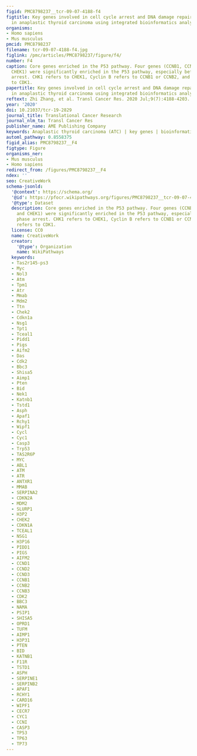 ```yaml
---
figid: PMC8798237__tcr-09-07-4188-f4
figtitle: Key genes involved in cell cycle arrest and DNA damage repair identified
  in anaplastic thyroid carcinoma using integrated bioinformatics analysis
organisms:
- Homo sapiens
- Mus musculus
pmcid: PMC8798237
filename: tcr-09-07-4188-f4.jpg
figlink: /pmc/articles/PMC8798237/figure/f4/
number: F4
caption: Core genes enriched in the P53 pathway. Four genes (CCNB1, CCNB2, CDK1 and
  CHEK1) were significantly enriched in the P53 pathway, especially before G2 phase
  arrest. CHK1 refers to CHEK1, Cyclin B refers to CCNB1 or CCNB2, and Cdc2 refers
  to CDK1.
papertitle: Key genes involved in cell cycle arrest and DNA damage repair identified
  in anaplastic thyroid carcinoma using integrated bioinformatics analysis.
reftext: Zhi Zhang, et al. Transl Cancer Res. 2020 Jul;9(7):4188-4203.
year: '2020'
doi: 10.21037/tcr-19-2829
journal_title: Translational Cancer Research
journal_nlm_ta: Transl Cancer Res
publisher_name: AME Publishing Company
keywords: Anaplastic thyroid carcinoma (ATC) | key genes | bioinformatics analysis
automl_pathway: 0.8558375
figid_alias: PMC8798237__F4
figtype: Figure
organisms_ner:
- Mus musculus
- Homo sapiens
redirect_from: /figures/PMC8798237__F4
ndex: ''
seo: CreativeWork
schema-jsonld:
  '@context': https://schema.org/
  '@id': https://pfocr.wikipathways.org/figures/PMC8798237__tcr-09-07-4188-f4.html
  '@type': Dataset
  description: Core genes enriched in the P53 pathway. Four genes (CCNB1, CCNB2, CDK1
    and CHEK1) were significantly enriched in the P53 pathway, especially before G2
    phase arrest. CHK1 refers to CHEK1, Cyclin B refers to CCNB1 or CCNB2, and Cdc2
    refers to CDK1.
  license: CC0
  name: CreativeWork
  creator:
    '@type': Organization
    name: WikiPathways
  keywords:
  - Tas2r145-ps3
  - Myc
  - Nol3
  - Atm
  - Tpm1
  - Atr
  - Mmab
  - Mdm2
  - Ttn
  - Chek2
  - Cdkn1a
  - Nsg1
  - Tpt1
  - Tceal1
  - Pidd1
  - Pigs
  - Aifm2
  - Das
  - Cdk2
  - Bbc3
  - Shisa5
  - Aimp1
  - Pten
  - Bid
  - Nek1
  - Katnb1
  - Tstd1
  - Asph
  - Apaf1
  - Rchy1
  - Wipf1
  - Cycl
  - Cyc1
  - Casp3
  - Trp53
  - TAS2R6P
  - MYC
  - ABL1
  - ATM
  - ATR
  - ANTXR1
  - MMAB
  - SERPINA2
  - CDKN2A
  - MDM2
  - SLURP1
  - H3P2
  - CHEK2
  - CDKN1A
  - TCEAL1
  - NSG1
  - H3P16
  - PIDD1
  - PIGS
  - AIFM2
  - CCND1
  - CCND2
  - CCND3
  - CCNB1
  - CCNB2
  - CCNB3
  - CDK2
  - BBC3
  - NAMA
  - PSIP1
  - SHISA5
  - OPRD1
  - TUFM
  - AIMP1
  - H3P31
  - PTEN
  - BID
  - KATNB1
  - F11R
  - TSTD1
  - ASPH
  - SERPINE1
  - SERPINB2
  - APAF1
  - RCHY1
  - CARD16
  - WIPF1
  - CECR7
  - CYC1
  - CCNI
  - CASP3
  - TP53
  - TP63
  - TP73
---
```

